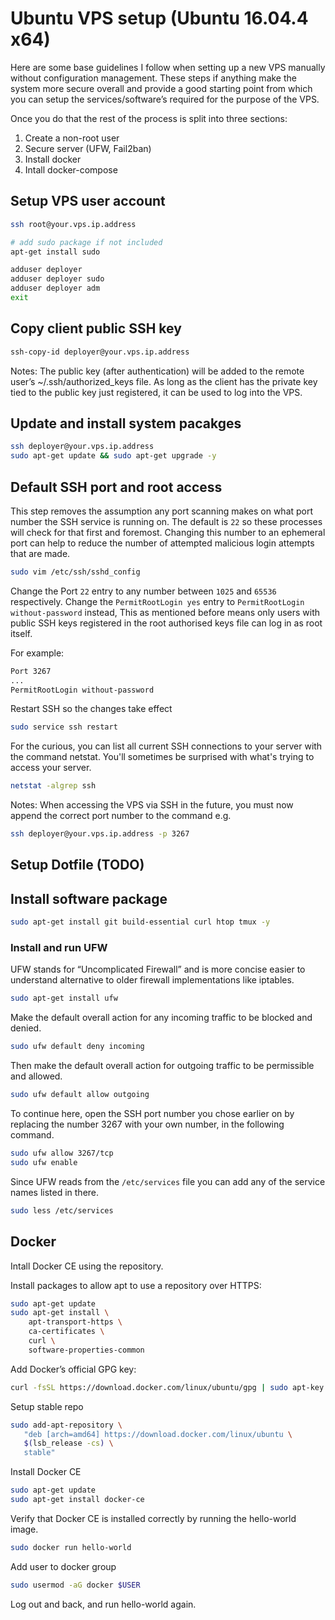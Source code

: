 # Ubuntu VPS setup (Ubuntu 16.04.4 x64)

Here are some base guidelines I follow when setting up a new VPS manually without configuration management. These steps if anything make the system more secure overall and provide a good starting point from which you can setup the services/software’s required for the purpose of the VPS.

Once you do that the rest of the process is split into three sections:

1. Create a non-root user
2. Secure server (UFW, Fail2ban)
3. Install docker
4. Intall docker-compose

## Setup VPS user account
```bash
ssh root@your.vps.ip.address

# add sudo package if not included
apt-get install sudo

adduser deployer
adduser deployer sudo
adduser deployer adm
exit
```

## Copy client public SSH key
```bash
ssh-copy-id deployer@your.vps.ip.address
```
Notes: The public key (after authentication) will be added to the remote user’s ~/.ssh/authorized_keys file. As long as the client has the private key tied to the public key just registered, it can be used to log into the VPS.

## Update and install system pacakges
```bash
ssh deployer@your.vps.ip.address
sudo apt-get update && sudo apt-get upgrade -y
```

## Default SSH port and root access
This step removes the assumption any port scanning makes on what port number the SSH service is running on. The default is `22` so these processes will check for that first and foremost. Changing this number to an ephemeral port can help to reduce the number of attempted malicious login attempts that are made.

```bash
sudo vim /etc/ssh/sshd_config
```
Change the Port `22` entry to any number between `1025` and `65536` respectively. Change the `PermitRootLogin yes` entry to `PermitRootLogin without-password` instead, This as mentioned before means only users with public SSH keys registered in the root authorised keys file can log in as root itself.

For example:
```bash
Port 3267
...
PermitRootLogin without-password
```

Restart SSH so the changes take effect
```bash
sudo service ssh restart
```
For the curious, you can list all current SSH connections to your server with the command netstat. You'll sometimes be surprised with what's trying to access your server.
```bash
netstat -algrep ssh
```

Notes: When accessing the VPS via SSH in the future, you must now append the correct port number to the command e.g.
```bash
ssh deployer@your.vps.ip.address -p 3267
```

## Setup Dotfile (TODO)

## Install software package
```bash
sudo apt-get install git build-essential curl htop tmux -y
```

### Install and run UFW
UFW stands for “Uncomplicated Firewall” and is more concise easier to understand alternative to older firewall implementations like iptables.

```bash
sudo apt-get install ufw
```
Make the default overall action for any incoming traffic to be blocked and denied.
```bash
sudo ufw default deny incoming
```
Then make the default overall action for outgoing traffic to be permissible and allowed.
```bash
sudo ufw default allow outgoing
```

To continue here, open the SSH port number you chose earlier on by replacing the number 3267 with your own number, in the following command.
```bash
sudo ufw allow 3267/tcp
sudo ufw enable
```

Since UFW reads from the `/etc/services` file you can add any of the service names listed in there.
```bash
sudo less /etc/services
```

## Docker
Intall Docker CE using the repository.

Install packages to allow apt to use a repository over HTTPS:
```bash
sudo apt-get update
sudo apt-get install \
    apt-transport-https \
    ca-certificates \
    curl \
    software-properties-common
```

Add Docker’s official GPG key:
```bash
curl -fsSL https://download.docker.com/linux/ubuntu/gpg | sudo apt-key add -
```

Setup stable repo
```bash
sudo add-apt-repository \
   "deb [arch=amd64] https://download.docker.com/linux/ubuntu \
   $(lsb_release -cs) \
   stable"
```

Install Docker CE
```bash
sudo apt-get update
sudo apt-get install docker-ce
```

Verify that Docker CE is installed correctly by running the hello-world image.
```bash
sudo docker run hello-world
```

Add user to docker group
```bash
sudo usermod -aG docker $USER
```
Log out and back, and run hello-world again.
